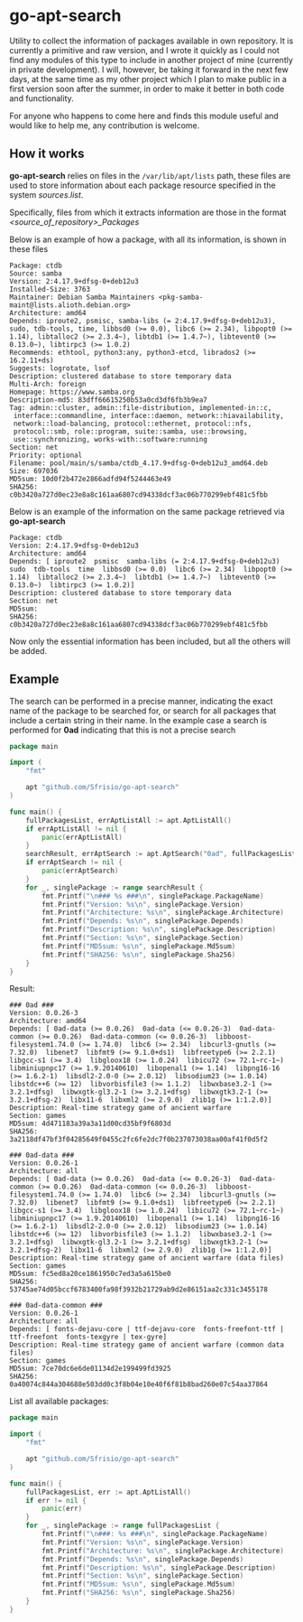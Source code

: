 # go-apt-search

Utility to collect the information of packages available in own repository.
It is currently a primitive and raw version, and I wrote it quickly as I could not find any modules of this type to include in another project of mine (currently in private development).
I will, however, be taking it forward in the next few days, at the same time as my other project which I plan to make public in a first version soon after the summer, in order to make it better in both code and functionality.

For anyone who happens to come here and finds this module useful and would like to help me, any contribution is welcome.

## How it works

**go-apt-search** relies on files in the `/var/lib/apt/lists` path, these files are used to store information about each package resource specified in the system *sources.list*.

Specifically, files from which it extracts information are those in the format *<source_of_repository>_Packages*

Below is an example of how a package, with all its information, is shown in these files

```
Package: ctdb
Source: samba
Version: 2:4.17.9+dfsg-0+deb12u3
Installed-Size: 3763
Maintainer: Debian Samba Maintainers <pkg-samba-maint@lists.alioth.debian.org>
Architecture: amd64
Depends: iproute2, psmisc, samba-libs (= 2:4.17.9+dfsg-0+deb12u3), sudo, tdb-tools, time, libbsd0 (>= 0.0), libc6 (>= 2.34), libpopt0 (>= 1.14), libtalloc2 (>= 2.3.4~), libtdb1 (>= 1.4.7~), libtevent0 (>= 0.13.0~), libtirpc3 (>= 1.0.2)
Recommends: ethtool, python3:any, python3-etcd, librados2 (>= 16.2.11+ds)
Suggests: logrotate, lsof
Description: clustered database to store temporary data
Multi-Arch: foreign
Homepage: https://www.samba.org
Description-md5: 83dff66615250b53a0cd3df6fb3b9ea7
Tag: admin::cluster, admin::file-distribution, implemented-in::c,
 interface::commandline, interface::daemon, network::hiavailability,
 network::load-balancing, protocol::ethernet, protocol::nfs,
 protocol::smb, role::program, suite::samba, use::browsing,
 use::synchronizing, works-with::software:running
Section: net
Priority: optional
Filename: pool/main/s/samba/ctdb_4.17.9+dfsg-0+deb12u3_amd64.deb
Size: 697036
MD5sum: 10d0f2b472e2866adfd94f5244463e49
SHA256: c0b3420a727d0ec23e8a8c161aa6807cd94338dcf3ac06b770299ebf481c5fbb
```

Below is an example of the information on the same package retrieved via **go-apt-search**

```
Package: ctdb
Version: 2:4.17.9+dfsg-0+deb12u3 
Architecture: amd64
Depends: [ iproute2  psmisc  samba-libs (= 2:4.17.9+dfsg-0+deb12u3)  sudo  tdb-tools  time  libbsd0 (>= 0.0)  libc6 (>= 2.34)  libpopt0 (>= 1.14)  libtalloc2 (>= 2.3.4~)  libtdb1 (>= 1.4.7~)  libtevent0 (>= 0.13.0~)  libtirpc3 (>= 1.0.2)]
Description: clustered database to store temporary data
Section: net
MD5sum:  
SHA256: c0b3420a727d0ec23e8a8c161aa6807cd94338dcf3ac06b770299ebf481c5fbb
```

Now only the essential information has been included, but all the others will be added.

## Example

The search can be performed in a precise manner, indicating the exact name of the package to be searched for, or search for all packages that include a certain string in their name.
In the example case a search is performed for **0ad** indicating that this is not a precise search

```go
package main

import (
	"fmt"

	apt "github.com/Sfrisio/go-apt-search"
)

func main() {
	fullPackagesList, errAptListAll := apt.AptListAll()
	if errAptListAll != nil {
		panic(errAptListAll)
	}
	searchResult, errAptSearch := apt.AptSearch("0ad", fullPackagesList, false)
	if errAptSearch != nil {
		panic(errAptSearch)
	}
	for _, singlePackage := range searchResult {
		fmt.Printf("\n### %s ###\n", singlePackage.PackageName)
		fmt.Printf("Version: %s\n", singlePackage.Version)
		fmt.Printf("Architecture: %s\n", singlePackage.Architecture)
		fmt.Printf("Depends: %s\n", singlePackage.Depends)
		fmt.Printf("Description: %s\n", singlePackage.Description)
		fmt.Printf("Section: %s\n", singlePackage.Section)
		fmt.Printf("MD5sum: %s\n", singlePackage.Md5sum)
		fmt.Printf("SHA256: %s\n", singlePackage.Sha256)
	}
}
```

Result:

```
### 0ad ###
Version: 0.0.26-3
Architecture: amd64
Depends: [ 0ad-data (>= 0.0.26)  0ad-data (<= 0.0.26-3)  0ad-data-common (>= 0.0.26)  0ad-data-common (<= 0.0.26-3)  libboost-filesystem1.74.0 (>= 1.74.0)  libc6 (>= 2.34)  libcurl3-gnutls (>= 7.32.0)  libenet7  libfmt9 (>= 9.1.0+ds1)  libfreetype6 (>= 2.2.1)  libgcc-s1 (>= 3.4)  libgloox18 (>= 1.0.24)  libicu72 (>= 72.1~rc-1~)  libminiupnpc17 (>= 1.9.20140610)  libopenal1 (>= 1.14)  libpng16-16 (>= 1.6.2-1)  libsdl2-2.0-0 (>= 2.0.12)  libsodium23 (>= 1.0.14)  libstdc++6 (>= 12)  libvorbisfile3 (>= 1.1.2)  libwxbase3.2-1 (>= 3.2.1+dfsg)  libwxgtk-gl3.2-1 (>= 3.2.1+dfsg)  libwxgtk3.2-1 (>= 3.2.1+dfsg-2)  libx11-6  libxml2 (>= 2.9.0)  zlib1g (>= 1:1.2.0)]
Description: Real-time strategy game of ancient warfare
Section: games
MD5sum: 4d471183a39a3a11d00cd35bf9f6803d
SHA256: 3a2118df47bf3f04285649f0455c2fc6fe2dc7f0b237073038aa00af41f0d5f2

### 0ad-data ###
Version: 0.0.26-1
Architecture: all
Depends: [ 0ad-data (>= 0.0.26)  0ad-data (<= 0.0.26-3)  0ad-data-common (>= 0.0.26)  0ad-data-common (<= 0.0.26-3)  libboost-filesystem1.74.0 (>= 1.74.0)  libc6 (>= 2.34)  libcurl3-gnutls (>= 7.32.0)  libenet7  libfmt9 (>= 9.1.0+ds1)  libfreetype6 (>= 2.2.1)  libgcc-s1 (>= 3.4)  libgloox18 (>= 1.0.24)  libicu72 (>= 72.1~rc-1~)  libminiupnpc17 (>= 1.9.20140610)  libopenal1 (>= 1.14)  libpng16-16 (>= 1.6.2-1)  libsdl2-2.0-0 (>= 2.0.12)  libsodium23 (>= 1.0.14)  libstdc++6 (>= 12)  libvorbisfile3 (>= 1.1.2)  libwxbase3.2-1 (>= 3.2.1+dfsg)  libwxgtk-gl3.2-1 (>= 3.2.1+dfsg)  libwxgtk3.2-1 (>= 3.2.1+dfsg-2)  libx11-6  libxml2 (>= 2.9.0)  zlib1g (>= 1:1.2.0)]
Description: Real-time strategy game of ancient warfare (data files)
Section: games
MD5sum: fc5ed8a20ce1861950c7ed3a5a615be0
SHA256: 53745ae74d05bccf6783400fa98f3932b21729ab9d2e86151aa2c331c3455178

### 0ad-data-common ###
Version: 0.0.26-1
Architecture: all
Depends: [ fonts-dejavu-core | ttf-dejavu-core  fonts-freefont-ttf | ttf-freefont  fonts-texgyre | tex-gyre]
Description: Real-time strategy game of ancient warfare (common data files)
Section: games
MD5sum: 7ce70dc6e6de01134d2e199499fd3925
SHA256: 0a40074c844a304688e503dd0c3f8b04e10e40f6f81b8bad260e07c54aa37864
```

List all available packages:

```go
package main

import (
	"fmt"

	apt "github.com/Sfrisio/go-apt-search"
)

func main() {
	fullPackagesList, err := apt.AptListAll()
	if err != nil {
		panic(err)
	}
	for _, singlePackage := range fullPackagesList {
		fmt.Printf("\n###: %s ###\n", singlePackage.PackageName)
		fmt.Printf("Version: %s\n", singlePackage.Version)
		fmt.Printf("Architecture: %s\n", singlePackage.Architecture)
		fmt.Printf("Depends: %s\n", singlePackage.Depends)
		fmt.Printf("Description: %s\n", singlePackage.Description)
		fmt.Printf("Section: %s\n", singlePackage.Section)
		fmt.Printf("MD5sum: %s\n", singlePackage.Md5sum)
		fmt.Printf("SHA256: %s\n", singlePackage.Sha256)
	}
}
```